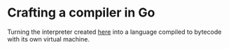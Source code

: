 # Crafting a compiler in Go

Turning the interpreter created [here](https://github.com/samfolo/crafting-an-interpreter-in-go) into a language compiled to bytecode with its own virtual machine.